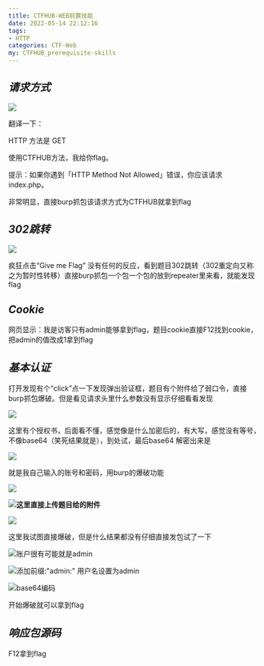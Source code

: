 ```yaml
---
title: CTFHUB-WEB前置技能
date: 2022-05-14 22:12:16
tags:
- HTTP
categories: CTF-Web
my: CTFHUB_prerequisite-skills
---
```


## ***请求方式***

![](https://s2.loli.net/2022/05/15/5habHieW27Tly1g.png)

翻译一下：

HTTP 方法是 GET

使用CTFHUB方法，我给你flag。

提示：如果你遇到「HTTP Method Not Allowed」错误，你应该请求 index.php。

非常明显，直接burp抓包该请求方式为CTFHUB就拿到flag

## ***302跳转***

![](https://s2.loli.net/2022/05/15/3gurKsYONPFqpwk.png)

疯狂点击“Give me Flag” 没有任何的反应，看到题目302跳转（302重定向又称之为暂时性转移）直接burp抓包一个包一个包的放到repeater里来看，就能发现flag

## ***Cookie***

网页显示：我是访客只有admin能够拿到flag，题目cookie直接F12找到cookie，把admin的值改成1拿到flag

## ***基本认证***

打开发现有个“click”点一下发现弹出验证框，题目有个附件给了弱口令，直接burp抓包爆破。但是看见请求头里什么参数没有显示仔细看看发现

![](https://s2.loli.net/2022/05/15/iNV5HvaJ7QebWKZ.png)

这里有个授权书，后面看不懂，感觉像是什么加密后的，有大写，感觉没有等号，不像base64（笑死结果就是），到处试，最后base64 解密出来是

![](https://s2.loli.net/2022/05/15/CdR58zqhOEKaZVt.png)

就是我自己输入的账号和密码，用burp的爆破功能

![](https://s2.loli.net/2022/05/15/lHoFtfAdNhUD785.png)

![](https://s2.loli.net/2022/05/15/2jkvSONiUHDsYab.png)**这里直接上传题目给的附件**

![](https://s2.loli.net/2022/05/15/Z8CwijMhoeEDYgP.png)

这里我试图直接爆破，但是什么结果都没有仔细直接发包试了一下

![](https://s2.loli.net/2022/05/15/IvfVGNYL3K67qWU.png)账户很有可能就是admin

![](https://s2.loli.net/2022/05/15/DiWBF3sfQPGT5SC.png)添加前缀:"admin:"   用户名设置为admin

![](https://s2.loli.net/2022/05/15/Zy7A6UfeYSWvPaJ.png)base64编码

开始爆破就可以拿到flag

## ***响应包源码***

F12拿到flag
